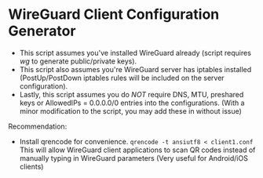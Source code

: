 # WireGuard Client Configuration Generator

- This script assumes you've installed WireGuard already (script requires *wg* to generate public/private keys).
- This script also assumes you're WireGuard server has iptables installed (PostUp/PostDown iptables rules will be included on the server configuration).
- Lastly, this script assumes you do *NOT* require DNS, MTU, preshared keys or AllowedIPs = 0.0.0.0/0 entries into the configurations. (With a minor modification to the script, you may add these in without issue)

Recommendation: 
- Install qrencode for convenience. ```qrencode -t ansiutf8 < client1.conf``` This will allow WireGuard client applications to scan QR codes instead of manually typing in WireGuard parameters (Very useful for Android/iOS clients) 
